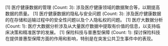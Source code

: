 [1] 医疗健康数据的管理 (Count: 3): 涉及医疗健康领域的数据聚合等，以期提高数据的质量。
[1] 医疗健康数据的隐私与安全问题 (Count: 3): 涉及医疗健康数据的在存储和运输过程中的安全性问题以及个人隐私权的问题。
[1] 医疗大数据分析 (Count: 1): 医疗大数据分析涉及从大量医疗数据中提取有价值的信息，以支持临床决策和精准医学的发展。
[1] 保险科技与普惠型保障 (Count: 1): 探讨保险科技在提供普惠型保障方面的作用和影响，特别是在突发公共卫生事件中的表现。
